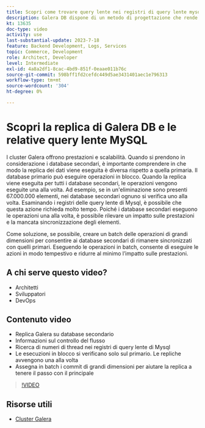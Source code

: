 ```yaml
---
title: Scopri come trovare query lente nei registri di query lente mysql e perché il metodo di progettazione della replica di Galera DB potrebbe essere il motivo
description: Galera DB dispone di un metodo di progettazione che rende la replica dei dati nei database secondari più lunga di quella primaria. Scopri come trovare questi eventi nel registro di query lente di mysql e il motivo per cui visualizzi le voci nei registri di query lente e forse come evitarli in futuro.
kt: 13635
doc-type: video
activity: use
last-substantial-update: 2023-7-18
feature: Backend Development, Logs, Services
topic: Commerce, Development
role: Architect, Developer
level: Intermediate
exl-id: 4a8a2df1-8cac-4bd9-851f-0eaae011b76c
source-git-commit: 598bff1fd2cefdc449d5ae3431401aec1e796313
workflow-type: tm+mt
source-wordcount: '304'
ht-degree: 0%

---
```


# Scopri la replica di Galera DB e le relative query lente MySQL

I cluster Galera offrono prestazioni e scalabilità. Quando si prendono in considerazione i database secondari, è importante comprendere in che modo la replica dei dati viene eseguita è diversa rispetto a quella primaria. Il database primario può eseguire operazioni in blocco. Quando la replica viene eseguita per tutti i database secondari, le operazioni vengono eseguite una alla volta. Ad esempio, se in un&#39;eliminazione sono presenti 67.000.000 elementi, nei database secondari ognuno si verifica uno alla volta. Esaminando i registri delle query lente di Mysql, è possibile che questa azione richieda molto tempo. Poiché i database secondari eseguono le operazioni una alla volta, è possibile rilevare un impatto sulle prestazioni e la mancata sincronizzazione degli elementi.

Come soluzione, se possibile, creare un batch delle operazioni di grandi dimensioni per consentire ai database secondari di rimanere sincronizzati con quelli primari. Eseguendo le operazioni in batch, consente di eseguire le azioni in modo tempestivo e ridurre al minimo l’impatto sulle prestazioni.

## A chi serve questo video?

- Architetti
- Sviluppatori
- DevOps

## Contenuto video

- Replica Galera su database secondario
- Informazioni sul controllo del flusso
- Ricerca di numeri di thread nei registri di query lente di Mysql
- Le esecuzioni in blocco si verificano solo sul primario. Le repliche avvengono una alla volta
- Assegna in batch i commit di grandi dimensioni per aiutare la replica a tenere il passo con il principale

>[!VIDEO](https://video.tv.adobe.com/v/3423541?learn=on&captions=ita)

## Risorse utili

- [Cluster Galera](https://galeracluster.com/)

